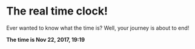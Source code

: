# The real time clock!

Ever wanted to know what the time is? Well, your journey is about to end!

**The time is Nov 22, 2017, 19:19**